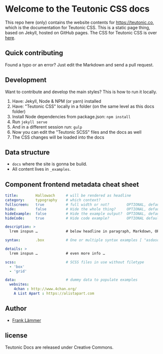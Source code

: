 # Welcome to the Teutonic CSS docs

This repo here (only) contains the website contents for https://teutonic.co, which is the documentation for Teutonic CSS. This is a static page thing, based on Jekyll, hosted on GitHub pages. The CSS for Teutonic CSS is over [here](https://github.com/fortrabbit/teutonic-css/).

## Quick contributing

Found a typo or an error? Just edit the Markdown and send a pull request.

## Development

Want to contribute and develop the main styles? This is how to run it locally.

1. Have: Jekyll, Node & NPM (or yarn) installed
2. Have: "Teutonic CSS" locally in a folder (on the same level as this docs folder)
3. Install Node dependencies from package.json: `npm install`
4. Run `jekyll serve`
5. And in a different session run: `gulp`
6. Now you can edit the "Teutonic SCSS" files and the docs as well
7. The CSS changes will be loaded into the docs

## Data structure

* `docs` where the site is gonna be build.
 * All content lives in `_examples`.

## Component frontend metadata cheat sheet

```yml
title:        Hallowach     # will be rendered as headline
category:     typography    # which context?
fullscreen:   true          # full width or not?        OPTIONAL, default false
hide:         false         # Hide the whole thing?     OPTIONAL, default false
hideExample:  false         # Hide the example output?  OPTIONAL, default false
hideCode:     true          # Hide code example?        OPTIONAL default false

description: >
  lrem inspun …             # below headline in paragraph, Markdown, OPTIONAL

syntax:       .box          # One or multiple syntax examples [ "asdasd", "dsdaasd"]

details: >
  lrem inspun …             # even more info …

scss:                       # SCSS files in use without filetype
  - 'box'
  - 'grid'

data:                       # dummy data to populate examples
  websites:
    4chan : http://www.4chan.org/
    A List Apart : https://alistapart.com
```

## Author

* [Frank Lämmer](https://twitter.com/frank_laemmer)


## license

Teutonic Docs are released under Creative Commons.